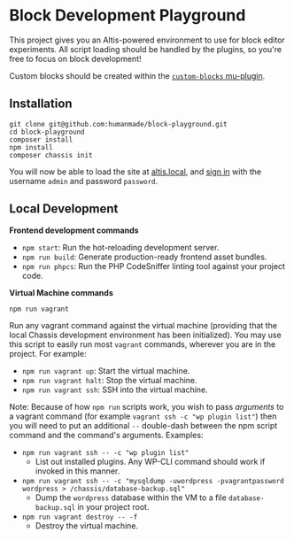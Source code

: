 # Block Development Playground

This project gives you an Altis-powered environment to use for block editor experiments. All script loading should be handled by the plugins, so you're free to focus on block development!

Custom blocks should be created within the [`custom-blocks` mu-plugin](./content/mu-plugins/custom-blocks).

## Installation

```
git clone git@github.com:humanmade/block-playground.git
cd block-playground
composer install
npm install
composer chassis init
```

You will now be able to load the site at [altis.local](http://altis.local), and [sign in](http://altis.local/admin) with the username `admin` and password `password`.

## Local Development

**Frontend development commands**

- `npm start`: Run the hot-reloading development server.
- `npm run build`: Generate production-ready frontend asset bundles.
- `npm run phpcs`: Run the PHP CodeSniffer linting tool against your project code.

**Virtual Machine commands**

`npm run vagrant`

Run any vagrant command against the virtual machine (providing that the local Chassis development environment has been initialized). You may use this script to easily run most `vagrant` commands, wherever you are in the project. For example:

- `npm run vagrant up`: Start the virtual machine.
- `npm run vagrant halt`: Stop the virtual machine.
- `npm run vagrant ssh`: SSH into the virtual machine.

Note: Because of how `npm run` scripts work, you wish to pass _arguments_ to a vagrant command (for example `vagrant ssh -c "wp plugin list"`) then you will need to put an additional `--` double-dash between the npm script command and the command's arguments. Examples:

- `npm run vagrant ssh -- -c "wp plugin list"`
  - List out installed plugins. Any WP-CLI command should work if invoked in this manner.
- `npm run vagrant ssh -- -c "mysqldump -uwordpress -pvagrantpassword wordpress > /chassis/database-backup.sql"`
  - Dump the `wordpress` database within the VM to a file `database-backup.sql` in your project root.
- `npm run vagrant destroy -- -f`
  - Destroy the virtual machine.
